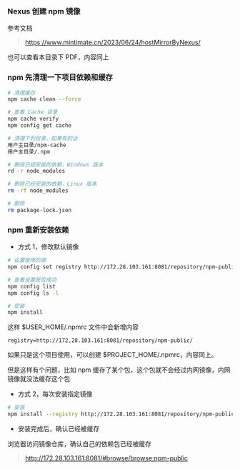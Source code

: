 ### Nexus 创建 npm 镜像

参考文档
> https://www.mintimate.cn/2023/06/24/hostMirrorByNexus/

也可以查看本目录下 PDF，内容同上

### npm 先清理一下项目依赖和缓存

```bash
# 清理缓存
npm cache clean --force

# 查看 Cache 目录
npm cache verify
npm config get cache

# 清理下列目录，如果有的话
用户主目录/npm-cache
用户主目录/.npm

# 删除已经安装的依赖，Windows 版本
rd -r node_modules

# 删除已经安装的依赖，Linux 版本
rm -rf node_modules

# 删除
rm package-lock.json

```

### npm 重新安装依赖

- 方式 1，修改默认镜像

```bash
# 设置使用的源
npm config set registry http://172.28.103.161:8081/repository/npm-public/

# 查看设置是否成功
npm config list
npm config ls -l

# 安装
npm install
```

这样 $USER_HOME/.npmrc 文件中会新增内容

```
registry=http://172.28.103.161:8081/repository/npm-public/
```

如果只是这个项目使用，可以创建 $PROJECT_HOME/.npmrc，内容同上。

但是这样有个问题，比如 npm 缓存了某个包，这个包就不会经过内网镜像，内网镜像就没法缓存这个包

- 方式 2，每次安装指定镜像

```bash
# 安装
npm install --registry http://172.28.103.161:8081/repository/npm-public/
```

- 安装完成后，确认已经被缓存

浏览器访问镜像仓库，确认自己的依赖包已经被缓存

> http://172.28.103.161:8081/#browse/browse:npm-public